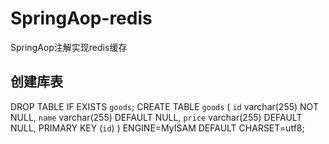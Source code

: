 # SpringAop-redis
SpringAop注解实现redis缓存

## 创建库表
DROP TABLE IF EXISTS `goods`;
CREATE TABLE `goods` (
  `id` varchar(255) NOT NULL,
  `name` varchar(255) DEFAULT NULL,
  `price` varchar(255) DEFAULT NULL,
  PRIMARY KEY (`id`)
) ENGINE=MyISAM DEFAULT CHARSET=utf8;
